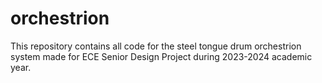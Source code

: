 # orchestrion
This repository contains all code for the steel tongue drum orchestrion system made for ECE Senior Design Project during 2023-2024 academic year.

